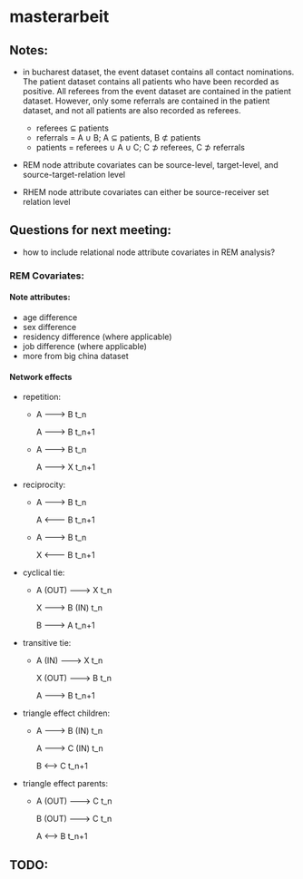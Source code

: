 # masterarbeit

## Notes:
- in bucharest dataset, the event dataset contains all contact nominations. The patient dataset contains all
patients who have been recorded as positive. All referees from the event dataset are contained in the patient dataset.
However, only some referrals are contained in the patient dataset, and not all patients are also recorded as referees.
    - referees ⊆ patients
    - referrals = A ∪ B; A ⊆ patients, B ⊄ patients
    - patients = referees ∪ A ∪ C; C ⊅ referees, C ⊅ referrals

- REM node attribute covariates can be source-level, target-level, and source-target-relation level
- RHEM node attribute covariates can either be source-receiver set relation level
## Questions for next meeting:
- how to include relational node attribute covariates in REM analysis?

### REM Covariates:
#### Note attributes:
- age difference
- sex difference
- residency difference (where applicable)
- job difference (where applicable)
- more from big china dataset

#### Network effects
- repetition:
  - A ---> B t_n
  
    A ---> B t_n+1
  - A ---> B t_n
    
    A ---> X t_n+1
- reciprocity:
  - A ---> B t_n
    
    A <--- B t_n+1
  - A ---> B t_n
  
    X <--- B t_n+1
- cyclical tie:
  - A (OUT) ---> X t_n
  
    X ---> B (IN) t_n
  
    B ---> A t_n+1
- transitive tie:
  - A (IN) ---> X t_n
  
    X (OUT) ---> B t_n
  
    A ---> B t_n+1
- triangle effect children:
  - A ---> B (IN) t_n
  
    A ---> C (IN) t_n
  
    B <--> C t_n+1
- triangle effect parents:
  - A (OUT) ---> C t_n
  
    B (OUT) ---> C t_n
  
    A <--> B t_n+1

## TODO:
